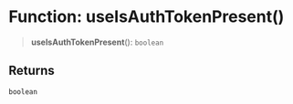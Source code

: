 # Function: useIsAuthTokenPresent()

> **useIsAuthTokenPresent**(): `boolean`

## Returns

`boolean`
